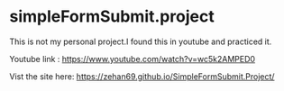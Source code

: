 # simpleFormSubmit.project

This is not my personal project.I found this in youtube and practiced it.

Youtube link : https://www.youtube.com/watch?v=wc5k2AMPED0

Vist the site here: https://zehan69.github.io/SimpleFormSubmit.Project/
